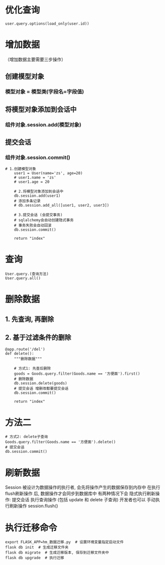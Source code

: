# 优化查询
```
user.query.options(load_only(user.id))
```

# 增加数据
（增加数据主要需要三步操作）
## 创建模型对象 
### 模型对象 = 模型类(字段名=字段值)
## 将模型对象添加到会话中 
### 组件对象.session.add(模型对象)
## 提交会话 
### 组件对象.session.commit()
```
# 1.创建模型对象
    user1 = User(name='zs', age=20)
    # user1.name = 'zs'
    # user1.age = 20

    # 2.将模型对象添加到会话中 
    db.session.add(user1)
    # 添加多条记录
    # db.session.add_all([user1, user2, user3])

    # 3.提交会话 (会提交事务)
    # sqlalchemy会自动创建隐式事务
    # 事务失败会自动回滚
    db.session.commit()

    return "index"

```

# 查询
```
User.query.(查询方法)
User.query.all()
```

# 删除数据
## 1. 先查询, 再删除
## 2. 基于过滤条件的删除

```
@app.route('/del')
def delete():
    """删除数据"""

    # 方式1: 先查后删除
    goods = Goods.query.filter(Goods.name == '方便面').first()
    # 删除数据
    db.session.delete(goods)
    # 提交会话 增删改都要提交会话
    db.session.commit()

    return "index"

```
# 方法二
```
# 方式2: delete子查询
Goods.query.filter(Goods.name == '方便面').delete()
# 提交会话
db.session.commit()
```

# 刷新数据
Session 被设计为数据操作的执行者, 会先将操作产生的数据保存到内存中
在执行 flush刷新操作 后, 数据操作才会同步到数据库中
有两种情况下会 隐式执行刷新操作:
提交会话
执行查询操作 (包括 update 和 delete 子查询)
开发者也可以 手动执行刷新操作 session.flush()


# 执行迁移命令
```
export FLASK_APP=hm_数据迁移.py  # 设置环境变量指定启动文件
flask db init  # 生成迁移文件夹
flask db migrate  # ⽣成迁移版本, 保存到迁移文件夹中
flask db upgrade  # 执行迁移
```